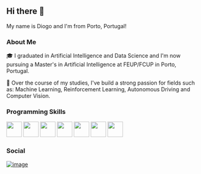## Hi there 👋
My name is Diogo and I'm from Porto, Portugal!

### About Me

🎓 I graduated in Artificial Intelligence and Data Science and I'm now pursuing a Master's in Artificial Intelligence at FEUP/FCUP in Porto, Portugal.

📖 Over the course of my studies, I've build a strong passion for fields such as: Machine Learning, Reinforcement Learning, Autonomous Driving and Computer Vision.

### Programming Skills
<p
  <img src="https://github.com/user-attachments/assets/7524cde3-f38b-4ffa-96ba-f4fcdc2dbbac" width="40" height="40">
  <img src="https://github.com/user-attachments/assets/4dd11d3c-dcc1-492e-8f9b-8edec3955b43" width="40" height="40">
  <img src="https://github.com/user-attachments/assets/865f5b5d-1c9d-48dc-ae36-b81afaf722c1" width="40" height="40">
  <img src="https://github.com/user-attachments/assets/d962d8ed-dc51-4265-9cba-c6252312e171" width="40" height="40">
  <img src="https://github.com/user-attachments/assets/88b315e6-ea6e-4d00-b5ce-ce3a12ab35e4" width="40" height="40">
  <img src="https://github.com/user-attachments/assets/8602c3c5-ced2-47bf-85f3-48c66b598bb3" width="40" height="40">
  <img src="https://github.com/user-attachments/assets/c8fa4150-ef0c-4b2c-a57a-5abc79cef3b7" width="40" height="40">
  <img src="https://github.com/user-attachments/assets/82b6eeec-4ceb-4f74-9e87-c36056451476" width="40" height="40">
</p>




### Social
<p>
  <a href="https://www.linkedin.com/in/diogo-mendes-55600726a">
    <img src="https://github.com/user-attachments/assets/7edabe2e-807a-4353-b31a-f65b241b6048" alt="image">
  </a>
</p>


<!--
**diogomendes/diogomendes** is a ✨ _special_ ✨ repository because its `README.md` (this file) appears on your GitHub profile.

Here are some ideas to get you started:

- 🔭 I’m currently working on ...
- 🌱 I’m currently learning ...
- 👯 I’m looking to collaborate on ...
- 🤔 I’m looking for help with ...
- 💬 Ask me about ...
- 📫 How to reach me: ...
- 😄 Pronouns: ...
- ⚡ Fun fact: ...
-->
